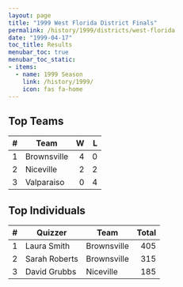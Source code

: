 ```yaml
---
layout: page
title: "1999 West Florida District Finals"
permalink: /history/1999/districts/west-florida
date: "1999-04-17"
toc_title: Results
menubar_toc: true
menubar_toc_static:
- items:
  - name: 1999 Season
    link: /history/1999/
    icon: fas fa-home
---
```


## Top Teams

|    # | Team        |    W |    L |
| ---: | ----------- | ---: | ---: |
|    1 | Brownsville |    4 |    0 |
|    2 | Niceville   |    2 |    2 |
|    3 | Valparaiso  |    0 |    4 |

## Top Individuals

|    # | Quizzer       | Team        | Total |
| ---: | ------------- | ----------- | ----: |
|    1 | Laura Smith   | Brownsville |   405 |
|    2 | Sarah Roberts | Brownsville |   315 |
|    3 | David Grubbs  | Niceville   |   185 |

